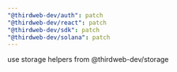 ```yaml
---
"@thirdweb-dev/auth": patch
"@thirdweb-dev/react": patch
"@thirdweb-dev/sdk": patch
"@thirdweb-dev/solana": patch
---
```


use storage helpers from @thirdweb-dev/storage
